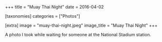 +++
title = "Muay Thai Night"
date = 2016-04-02

[taxonomies]
categories = ["Photos"]

[extra]
image = "muay-thai-night.jpeg"
image_title = "Muay Thai Night"
+++

A photo I took while waiting for someone at the National Stadium station.
